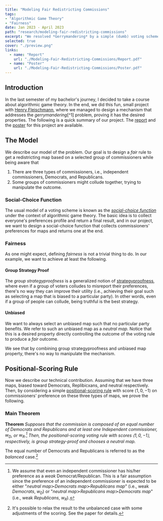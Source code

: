 ```yaml
---
title: "Modeling Fair Redistricting Commissions"
tags:
- "Algorithmic Game Theory"
- "Fairness"
date: Jan 2023 - April 2023
path: "research/modeling-fair-redistricting-commissions"
excerpt: "We resolved *Gerrymandering* by a simple (dumb) voting scheme..."
selected: true
cover: "./preview.png"
links:
  - name: "Report"
    url: "./Modeling-Fair-Redistricting-Commissions/Report.pdf"
  - name: "Poster"
    url: "./Modeling-Fair-Redistricting-Commissions/Poster.pdf" 
---
```


## Introduction

In the last semester of my bachelor's journey, I decided to take a course about algorithmic game theory. In the end, we did this fun, small project with [Henry Fleischmann](http://www-personal.umich.edu/~henryfl/index.html), where we managed to design a mechanism that addresses the *gerrymandering*[^1] problem, proving it has the desired properties. The following is a quick summary of our project. The [report](./Modeling-Fair-Redistricting-Commissions/Report.pdf) and the [poster](./Modeling-Fair-Redistricting-Commissions/Poster.pdf) for this project are available.

## The Model

We describe our model of the problem. Our goal is to design a *fair* rule to get a redistricting map based on a selected group of commissioners while being aware that

1. There are three types of commissioners, i.e., independent commissioners, Democrats, and Republicans.
2. Some groups of commissioners might collude together, trying to manipulate the outcome.

### Social-Choice Function

The usual model of a voting scheme is known as the [*social-choice function*](https://en.wikipedia.org/wiki/Social_choice_theory#Social_choice_functions) under the context of algorithmic game theory. The basic idea is to collect everyone's preferences profile and return a final result, and in our project, we want to design a social-choice function that collects commissioners' preferences for maps and returns one at the end.

### Fairness

As one might expect, defining *fairness* is not a trivial thing to do. In our example, we want to achieve at least the following.

#### Group Strategy Proof

The *group strategyproofness* is a generalized notion of [strategyproofness](https://en.wikipedia.org/wiki/Strategyproofness), where even if a group of voters colludes to misreport their preferences, there's no way they can improve their utility (i.e., achieving their goal such as selecting a map that is biased to a particular party). In other words, even if a group of people can collude, being truthful is the best strategy.

#### Unbiased

We want to always select an unbiased map such that no particular party benefits.  We refer to such an unbiased map as a *neutral map*. Notice that this is a desired property directly controlling the outcome of the voting rule to produce a *fair* outcome.

We see that by combining group strategyproofness and unbiased map property, there's no way to manipulate the mechanism.

## Positional-Scoring Rule

Now we describe our technical contribution.  Assuming that we have three maps, biased toward Democrats, Replibicxans, and neutral respectively. Then, by considering a simple [positional-scoring rule](https://en.wikipedia.org/wiki/Positional_voting) with score $\langle 1, 0, -1\rangle$ on commissioners' preference on these three types of maps, we prove the following.

### Main Theorem

**Theorem** *Supposes that the commission is composed of an equal number of Democrats and Republicans and at least one Independent commissioner, $w_D$, or $w_R$.[^2] Then, the positional-scoring voting rule with scores $\langle 1, 0, -1\rangle$, respectively, is group strategy-proof and chooses a neutral map.*

[^2]: We assume that even an independent commissioner has his/her preference as a *weak* Democrat/Republican. This is a fair assumption since the preference of an independent commissioner is expected to be either "*neutral map*$\succ$*Democrats map*$\succ$*Republicans map*" (i.e., weak *Democrats*, $w_D$) or "*neutral map*$\succ$*Republicans map*$\succ$*Democrats map*" (i.e., weak *Republicans*, $w_R$).

The equal number of Democrats and Republicans is referred to as the *balanced* case.[^3]

[^3]: It's possible to relax the result to the unbalanced case with some adjustments of the scoring. See the paper for details.
